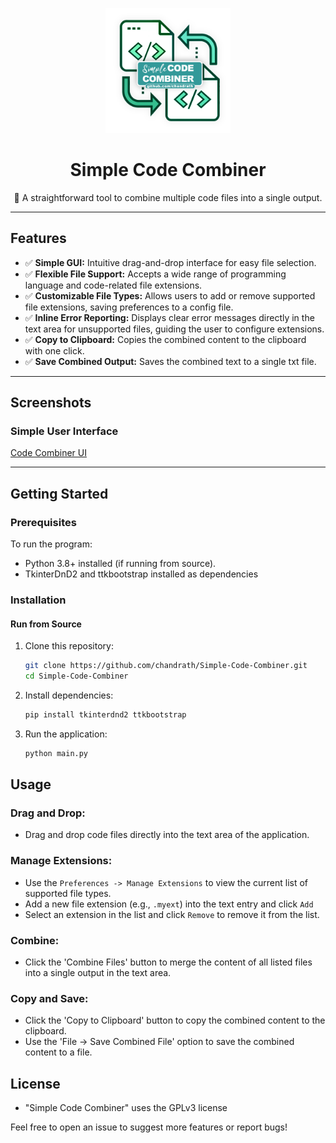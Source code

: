 <!-- Cover Icon -->
<p align="center">
  <img src="Cover Icon.png" alt="Simple Code Combiner Icon" width="200" height="200">
</p>

<h1 align="center">Simple Code Combiner</h1>

<p align="center">
  🚀 A straightforward tool to combine multiple code files into a single output.
</p>

---

## Features

- ✅ **Simple GUI:** Intuitive drag-and-drop interface for easy file selection.
- ✅ **Flexible File Support:** Accepts a wide range of programming language and code-related file extensions.
- ✅ **Customizable File Types:** Allows users to add or remove supported file extensions, saving preferences to a config file.
- ✅ **Inline Error Reporting:** Displays clear error messages directly in the text area for unsupported files, guiding the user to configure extensions.
- ✅ **Copy to Clipboard:** Copies the combined content to the clipboard with one click.
- ✅ **Save Combined Output:** Saves the combined text to a single txt file.

---

## Screenshots

### Simple User Interface

[Code Combiner UI](https://i.imgur.com/aMpxral.png)

---

## Getting Started

### Prerequisites

To run the program:

- Python 3.8+ installed (if running from source).
- TkinterDnD2 and ttkbootstrap installed as dependencies

### Installation

#### **Run from Source**

1.  Clone this repository:
    ```bash
    git clone https://github.com/chandrath/Simple-Code-Combiner.git
    cd Simple-Code-Combiner
    ```
2.  Install dependencies:
    ```bash
    pip install tkinterdnd2 ttkbootstrap
    ```
3.  Run the application:
    ```bash
    python main.py
    ```

## Usage

### Drag and Drop:

- Drag and drop code files directly into the text area of the application.

### Manage Extensions:

- Use the `Preferences -> Manage Extensions` to view the current list of supported file types.
- Add a new file extension (e.g., `.myext`) into the text entry and click `Add`
- Select an extension in the list and click `Remove` to remove it from the list.

### Combine:

- Click the 'Combine Files' button to merge the content of all listed files into a single output in the text area.

### Copy and Save:

- Click the 'Copy to Clipboard' button to copy the combined content to the clipboard.
- Use the 'File -> Save Combined File' option to save the combined content to a file.

## License

- "Simple Code Combiner" uses the GPLv3 license

Feel free to open an issue to suggest more features or report bugs!
